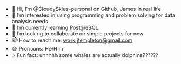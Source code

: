 - 👋 Hi, I’m @CloudySkies-personal on Github, James in real life
- 👀 I’m interested in using programming and problem solving for data analysis needs
- 🌱 I’m currently learning PostgreSQL
- 💞️ I’m looking to collaborate on simple projects for now
- 📫 How to reach me: work.jtempleton@gmail.com
- 😄 Pronouns: He/Him
- ⚡ Fun fact: uhhhhh some whales are actually dolphins??????

<!---
CloudySkies-personal/CloudySkies-personal is a ✨ special ✨ repository because its `README.md` (this file) appears on your GitHub profile.
You can click the Preview link to take a look at your changes.
--->

